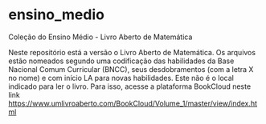 # ensino_medio
Coleção do Ensino Médio - Livro Aberto de Matemática

Neste repositório está a versão o Livro Aberto de Matemática. Os arquivos estão nomeados segundo uma codificação das habilidades da Base Nacional Comum Curricular (BNCC), seus desdobramentos (com a letra X no nome) e com início LA para novas habilidades. Este não é o local indicado para ler o livro. Para isso, acesse a plataforma BookCloud neste link https://www.umlivroaberto.com/BookCloud/Volume_1/master/view/index.html
